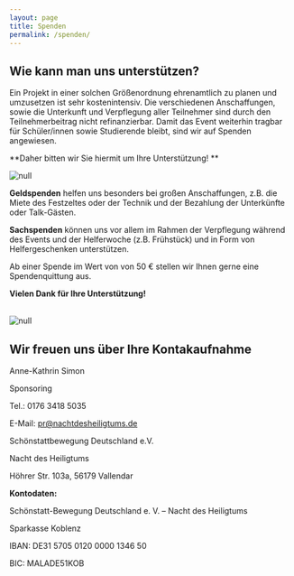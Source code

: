 ```yaml
---
layout: page
title: Spenden
permalink: /spenden/
---
```

## Wie kann man uns unterstützen?

Ein Projekt in einer solchen Größenordnung ehrenamtlich zu planen und umzusetzen ist sehr kostenintensiv. Die verschiedenen Anschaffungen, sowie die Unterkunft und Verpflegung aller Teilnehmer sind durch den Teilnehmerbeitrag nicht refinanzierbar. Damit das Event weiterhin tragbar für Schüler/innen sowie Studierende bleibt, sind wir auf Spenden angewiesen. 

**Daher bitten wir Sie hiermit um Ihre Unterstützung! **

![null](/assets/uploads/wussler-img_2024.jpg)

**Geldspenden** helfen uns besonders bei großen Anschaffungen, z.B. die Miete des Festzeltes oder der Technik und der Bezahlung der Unterkünfte oder Talk-Gästen. 

**Sachspenden** können uns vor allem im Rahmen der Verpflegung während des Events und der Helferwoche (z.B. Frühstück) und in Form von Helfergeschenken unterstützen. 

Ab einer Spende im Wert von von 50 € stellen wir Ihnen gerne eine Spendenquittung aus.

<strong><strong> Vielen Dank für Ihre Unterstützung! </strong></strong><br /><br />

![null](/assets/uploads/immler-p1150306.jpg)

## Wir freuen uns über Ihre Kontakaufnahme

Anne-Kathrin Simon

Sponsoring 

Tel.: 	0176 3418 5035 

E-Mail: 	pr@nachtdesheiligtums.de 

Schönstattbewegung Deutschland e.V. 

Nacht des Heiligtums

Höhrer Str. 103a, 56179 Vallendar

**Kontodaten:**

Schönstatt-Bewegung Deutschland e. V. – Nacht des Heiligtums

Sparkasse Koblenz

IBAN: DE31 5705 0120 0000 1346 50

BIC: MALADE51KOB
